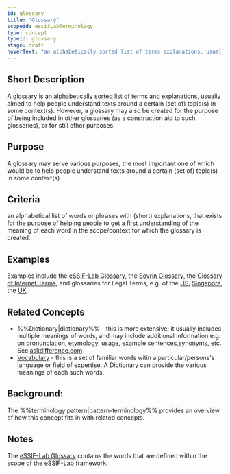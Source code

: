 ```yaml
---
id: glossary
title: "Glossary"
scopeid: essifLabTerminology
type: concept
typeid: glossary
stage: draft
hoverText: "an alphabetically sorted list of terms explanations, usually aimed to help people understand texts around a certain (set of) topic(s) in some context(s)."
---
```


## Short Description
<!--REQUIRED--in 1-3 sentences that describe the concept to a layperson with reasonable accuracy.-->
A glossary is an alphabetically sorted list of terms and explanations, usually aimed to help people understand texts around a certain (set of) topic(s) in some context(s). However, a glossary may also be created for the purpose of being included in other glossaries (as a construction aid to such glossaries), or for still other purposes.

## Purpose
<!--Describe why the concept is needed. What purposes does it serve? What can you do with it that you cannot do (as well) without it? What objectives does it help realize? Why is this conceptevant within its scope of definition?-->
A glossary may serve various purposes, the most important one of which would be to help people understand texts around a certain (set of) topic(s) in some context(s).

## Criteria
<!--REQUIRED--How is this concept different from related ideas? What are essential characteristics that must be true? This is where you specify the [intensional definition](https://en.wikipedia.org/wiki/Extensional_and_intensional_definitions) of the concept, i.e. the necessary and sufficient conditions for when the term should be used. This makes that the conceptomes crystal clear. In the case of nouns, this is equivalent to specifying the properties that an object needs to have in order to be counted as a referent of the term.-->
an alphabetical list of words or phrases with (short) explanations, that exists for the purpose of helping people to get a first understanding of the meaning of each word in the scope/context for which the glossary is created.

## Examples
<!--This (optional) section contains examples, both of what satisfies the definition (and hence qualifies as an instance of Glossary), ans what does not. If you can think of examples for which the criterion may not (always) work, then describe them, too, and inform the reader why this hasn't affected the definition (yet) - e.g. because such cases are irrelevant to the scope within which the term is defined.-->
Examples include the [eSSIF-Lab Glossary](/docs/essifLab-glossary), the [Sovrin Glossary](https://sovrin.org/library/glossary/), the [Glossary of Internet Terms](https://www.internetsociety.org/internet/glossary-internet-terms/), and glossaries for Legal Terms, e.g. of the [US](https://www.uscourts.gov/glossary), [Singapore](https://www.supremecourt.gov.sg/services/self-help-services/glossary-of-terms), the [UK](https://www.copfs.gov.uk/involved-in-a-case/glossary-of-legal-terms).

## Related Concepts
<!--This (optional) section lists words/phrases that are encountered in other contexts that have the same or a sufficiently similar meaning as Glossary. In this section you may point out the (subtle) differences between Glossary and this related terminology. This helps readers better/deeper understand Glossary, and how it may be used to relate to existing texts. Ideally, such references are accompanied with links to (preferredly authoritative) sources.-->
- %%Dictionary|dictionary%% - this is more extensive; it usually includes multiple meanings of words, and may include additional information e.g. on pronunciation, etymology, usage, example sentences,synonyms, etc. See [askdifference.com](https://www.askdifference.com/dictionary-vs-glossary/)
- [Vocabulary](https://en.wikipedia.org/wiki/Vocabulary) - this is a set of familiar words witin a particular/persons's language or field of expertise. A Dictionary can provide the various meanings of each such words.

## Background:
The %%terminology pattern|pattern-terminology%% provides an overview of how this concept fits in with related concepts.

## Notes
<!--This (optional) section is the place to put anything for which there is no other good place to put it.-->
The [eSSIF-Lab Glossary](/docs/essifLab-glossary) contains the words that are defined within the scope of the [eSSIF-Lab framework](/docs/introduction).

<!--
---
## Footnotes

[//]: # This (optional) section contains any footnotes that may have been specified in the text above.

[^1]: the text for footnote [^1] goes here.

-->